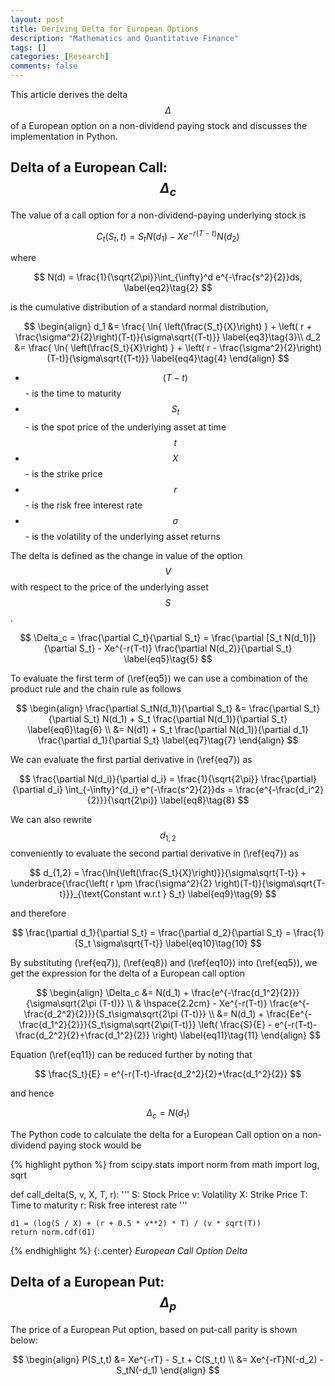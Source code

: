 ```yaml
---
layout: post
title: Deriving Delta for European Options
description: "Mathematics and Quantitative Finance"
tags: []
categories: [Research]
comments: false
---
```


This article derives the delta $$\Delta$$ of a European option on a non-dividend paying stock and discusses the implementation in Python.

<!-- more -->

## Delta of a European Call: $$\Delta_c$$

The value of a call option for a non-dividend-paying underlying stock is

$$
C_t(S_t,t) = S_t N(d_1) - Xe^{-r(T-t)}N(d_2) \label{eq1}\tag{1}
$$

where

$$
N(d) = \frac{1}{\sqrt{2\pi}}\int_{\infty}^d e^{-\frac{s^2}{2}}ds, \label{eq2}\tag{2}
$$

is the cumulative distribution of a standard normal distribution,

$$
\begin{align}
d_1 &= \frac{ \ln{ \left(\frac{S_t}{X}\right) } + \left( r + \frac{\sigma^2}{2}\right)(T-t)}{\sigma\sqrt{(T-t)}} \label{eq3}\tag{3}\\
d_2 &= \frac{ \ln{ \left(\frac{S_t}{X}\right) } + \left( r - \frac{\sigma^2}{2}\right)(T-t)}{\sigma\sqrt{(T-t)}} \label{eq4}\tag{4}
\end{align}
$$

- $$(T - t)$$ - is the time to maturity
- $$S_t$$ - is the spot price of the underlying asset at time $$t$$ 
- $$X$$ - is the strike price
- $$r$$ - is the risk free interest rate
- $$\sigma$$ - is the volatility of the underlying asset returns

The delta  is defined as the change in value of the option $$V$$ with respect to the price of the underlying asset $$S$$.

$$
\Delta_c = \frac{\partial C_t}{\partial S_t} = \frac{\partial [S_t N(d_1)]}{\partial S_t} - Xe^{-r(T-t)} \frac{\partial N(d_2)}{\partial S_t} \label{eq5}\tag{5}
$$

To evaluate the first term of (\ref{eq5}) we can use a combination of the product rule and the chain rule as follows

$$
\begin{align}
\frac{\partial S_tN(d_1)}{\partial S_t} &= \frac{\partial S_t}{\partial S_t} N(d_1) + S_t \frac{\partial N(d_1)}{\partial S_t} \label{eq6}\tag{6} \\
&= N(d1) + S_t \frac{\partial N(d_1)}{\partial d_1} \frac{\partial d_1}{\partial S_t} \label{eq7}\tag{7}
\end{align}
$$

We can evaluate the first partial derivative in (\ref{eq7}) as 

$$
\frac{\partial N(d_i)}{\partial d_i} = \frac{1}{\sqrt{2\pi}} \frac{\partial}{\partial d_i} \int_{-\infty}^{d_i} e^{-\frac{s^2}{2}}ds = \frac{e^{-\frac{d_i^2}{2}}}{\sqrt{2\pi}} \label{eq8}\tag{8}
$$

We can also rewrite $$d_{1,2}$$ conveniently to evaluate the second partial derivative in (\ref{eq7}) as

$$
d_{1,2} = \frac{\ln{\left(\frac{S_t}{X}\right)}}{\sigma\sqrt{T-t}} + \underbrace{\frac{\left( r \pm \frac{\sigma^2}{2} \right)(T-t)}{\sigma\sqrt{T-t}}}_{\text{Constant w.r.t } S_t} \label{eq9}\tag{9}
$$

and therefore

$$
\frac{\partial d_1}{\partial S_t} = \frac{\partial d_2}{\partial S_t} = \frac{1}{S_t \sigma\sqrt{T-t}} \label{eq10}\tag{10}
$$

By substituting (\ref{eq7}), (\ref{eq8}) and (\ref{eq10}) into (\ref{eq5}), we get the expression for the delta of a European call option

$$
\begin{align}
\Delta_c &= N(d_1) + \frac{e^{-\frac{d_1^2}{2}}}{\sigma\sqrt{2\pi (T-t)}} \\
& \hspace{2.2cm} - Xe^{-r(T-t)} \frac{e^{-\frac{d_2^2}{2}}}{S_t\sigma\sqrt{2\pi (T-t)}} \\
&= N(d_1) + \frac{Ee^{-\frac{d_1^2}{2}}}{S_t\sigma\sqrt{2\pi(T-t)}} \left( \frac{S}{E} - e^{-r(T-t)-\frac{d_2^2}{2}+\frac{d_1^2}{2}} \right) \label{eq11}\tag{11}
\end{align}
$$

Equation (\ref{eq11}) can be reduced further by noting that 

$$
\frac{S_t}{E} = e^{-r(T-t)-\frac{d_2^2}{2}+\frac{d_1^2}{2}}
$$

and hence

$$
\Delta_c = N(d_1)
$$

The Python code to calculate the delta for a European Call option on a non-dividend paying stock would be

{% highlight python %}
from scipy.stats import norm
from math import log, sqrt

def call_delta(S, v, X, T, r):
    '''
    S: Stock Price
    v: Volatility
    X: Strike Price
    T: Time to maturity
    r: Risk free interest rate
    '''

    d1 = (log(S / X) + (r + 0.5 * v**2) * T) / (v * sqrt(T))
    return norm.cdf(d1)
{% endhighlight %}
{:.center}
*European Call Option Delta*

## Delta of a European Put: $$\Delta_p$$

The price of a European Put option, based on put-call parity is shown below:

$$
\begin{align}
P(S_t,t) &= Xe^{-rT} - S_t + C(S_t,t) \\
&= Xe^{-rT}N(-d_2) - S_tN(-d_1)
\end{align}
$$
